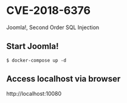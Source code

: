 # CVE-2018-6376
Joomla!, Second Order SQL Injection

## Start Joomla!
```
$ docker-compose up -d
```

## Access localhost via browser
http://localhost:10080
